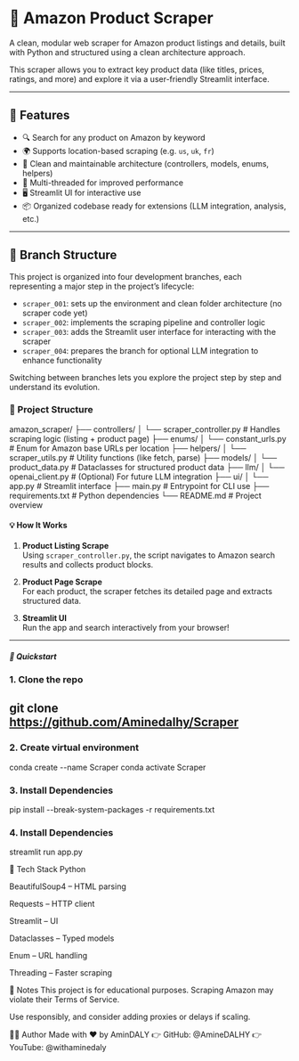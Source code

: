 # 🛒 Amazon Product Scraper

A clean, modular web scraper for Amazon product listings and details, built with Python and structured using a clean architecture approach.

This scraper allows you to extract key product data (like titles, prices, ratings, and more) and explore it via a user-friendly Streamlit interface.

---

## 🚀 Features

- 🔍 Search for any product on Amazon by keyword  
- 🌍 Supports location-based scraping (e.g. `us`, `uk`, `fr`)  
- 🧠 Clean and maintainable architecture (controllers, models, enums, helpers)  
- 🧵 Multi-threaded for improved performance  
- 🖥️ Streamlit UI for interactive use  
- 📦 Organized codebase ready for extensions (LLM integration, analysis, etc.)

---

## 🌿 Branch Structure

This project is organized into four development branches, each representing a major step in the project’s lifecycle:

- `scraper_001`: sets up the environment and clean folder architecture (no scraper code yet)
- `scraper_002`: implements the scraping pipeline and controller logic
- `scraper_003`: adds the Streamlit user interface for interacting with the scraper
- `scraper_004`: prepares the branch for optional LLM integration to enhance functionality

Switching between branches lets you explore the project step by step and understand its evolution.

### 📁 Project Structure

amazon_scraper/
├── controllers/
│ └── scraper_controller.py # Handles scraping logic (listing + product page)
├── enums/
│ └── constant_urls.py # Enum for Amazon base URLs per location
├── helpers/
│ └── scraper_utils.py # Utility functions (like fetch, parse)
├── models/
│ └── product_data.py # Dataclasses for structured product data
├── llm/
│ └── openai_client.py # (Optional) For future LLM integration
├── ui/
│ └── app.py # Streamlit interface
├── main.py # Entrypoint for CLI use
├── requirements.txt # Python dependencies
└── README.md # Project overview

#### 💡 How It Works

1. **Product Listing Scrape**  
   Using `scraper_controller.py`, the script navigates to Amazon search results and collects product blocks.

2. **Product Page Scrape**  
   For each product, the scraper fetches its detailed page and extracts structured data.

3. **Streamlit UI**  
   Run the app and search interactively from your browser!

---

##### 🧪 Quickstart

### 1. Clone the repo

git clone https://github.com/Aminedalhy/Scraper
---

### 2. Create virtual environment
conda create --name Scraper
conda activate Scraper

### 3. Install Dependencies

pip install --break-system-packages -r requirements.txt

### 4. Install Dependencies

streamlit run app.py


🧰 Tech Stack
Python

BeautifulSoup4 – HTML parsing

Requests – HTTP client

Streamlit – UI

Dataclasses – Typed models

Enum – URL handling

Threading – Faster scraping

📌 Notes
This project is for educational purposes. Scraping Amazon may violate their Terms of Service.

Use responsibly, and consider adding proxies or delays if scaling.

🧑‍💻 Author
Made with ❤️ by AminDALY
👉 GitHub: @AmineDALHY
👉 YouTube: @withaminedaly





